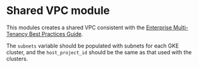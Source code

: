 # Shared VPC module

This modules creates a shared VPC consistent with the [Enterprise Multi-Tenancy Best Practices
Guide](https://cloud.google.com/kubernetes-engine/docs/best-practices/enterprise-multitenancy).

The `subnets` variable should be populated with subnets for each GKE cluster,
and the `host_project_id` should be the same as that used with the clusters.
